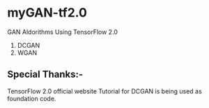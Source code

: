 # myGAN-tf2.0
GAN Aldorithms Using TensorFlow 2.0

1. DCGAN 
2. WGAN

## Special Thanks:-
TensorFlow 2.0 official website Tutorial for DCGAN is being used as foundation code.
